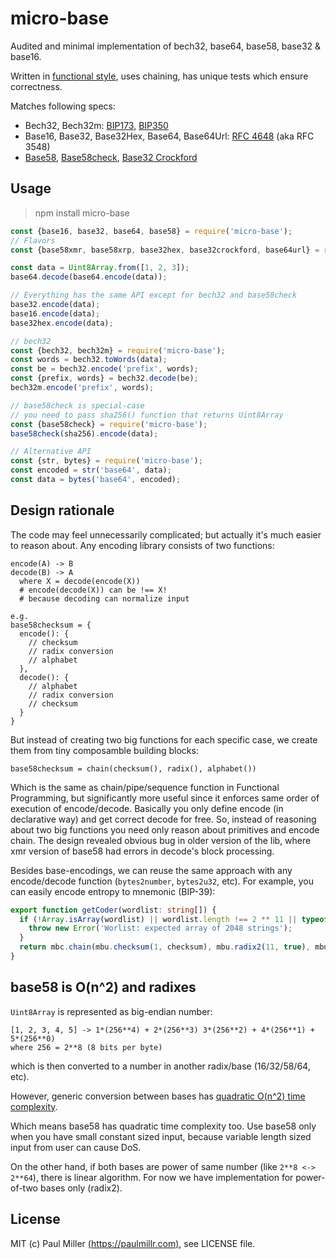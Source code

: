 # micro-base

Audited and minimal implementation of bech32, base64, base58, base32 & base16.

Written in [functional style](#design-rationale), uses chaining, has unique tests which ensure correctness.

Matches following specs:

- Bech32, Bech32m: [BIP173](https://en.bitcoin.it/wiki/BIP_0173), [BIP350](https://en.bitcoin.it/wiki/BIP_0350)
- Base16, Base32, Base32Hex, Base64, Base64Url: [RFC 4648](https://datatracker.ietf.org/doc/html/rfc4648) (aka RFC 3548)
- [Base58](https://www.ietf.org/archive/id/draft-msporny-base58-03.txt), [Base58check](https://en.bitcoin.it/wiki/Base58Check_encoding), [Base32 Crockford](https://www.crockford.com/base32.html)

## Usage

> npm install micro-base

```js
const {base16, base32, base64, base58} = require('micro-base');
// Flavors
const {base58xmr, base58xrp, base32hex, base32crockford, base64url} = require('micro-base');

const data = Uint8Array.from([1, 2, 3]);
base64.decode(base64.encode(data));

// Everything has the same API except for bech32 and base58check
base32.encode(data);
base16.encode(data);
base32hex.encode(data);

// bech32
const {bech32, bech32m} = require('micro-base');
const words = bech32.toWords(data);
const be = bech32.encode('prefix', words);
const {prefix, words} = bech32.decode(be);
bech32m.encode('prefix', words);

// base58check is special-case
// you need to pass sha256() function that returns Uint8Array
const {base58check} = require('micro-base');
base58check(sha256).encode(data);

// Alternative API
const {str, bytes} = require('micro-base');
const encoded = str('base64', data);
const data = bytes('base64', encoded);
```

## Design rationale

The code may feel unnecessarily complicated; but actually it's much easier to reason about.
Any encoding library consists of two functions:

```
encode(A) -> B
decode(B) -> A
  where X = decode(encode(X))
  # encode(decode(X)) can be !== X!
  # because decoding can normalize input

e.g.
base58checksum = {
  encode(): {
    // checksum
    // radix conversion
    // alphabet
  },
  decode(): {
    // alphabet
    // radix conversion
    // checksum
  }
}
```

But instead of creating two big functions for each specific case,
we create them from tiny composamble building blocks:

```
base58checksum = chain(checksum(), radix(), alphabet())
```

Which is the same as chain/pipe/sequence function in Functional Programming,
but significantly more useful since it enforces same order of execution of encode/decode.
Basically you only define encode (in declarative way) and get correct decode for free.
So, instead of reasoning about two big functions you need only reason about primitives and encode chain.
The design revealed obvious bug in older version of the lib,
where xmr version of base58 had errors in decode's block processing.

Besides base-encodings, we can reuse the same approach with any encode/decode function
(`bytes2number`, `bytes2u32`, etc).
For example, you can easily encode entropy to mnemonic (BIP-39):

```ts
export function getCoder(wordlist: string[]) {
  if (!Array.isArray(wordlist) || wordlist.length !== 2 ** 11 || typeof wordlist[0] !== 'string') {
    throw new Error('Worlist: expected array of 2048 strings');
  }
  return mbc.chain(mbu.checksum(1, checksum), mbu.radix2(11, true), mbu.alphabet(wordlist));
}
```

## base58 is O(n^2) and radixes

`Uint8Array` is represented as big-endian number:

```
[1, 2, 3, 4, 5] -> 1*(256**4) + 2*(256**3) 3*(256**2) + 4*(256**1) + 5*(256**0)
where 256 = 2**8 (8 bits per byte)
```

which is then converted to a number in another radix/base (16/32/58/64, etc).

However, generic conversion between bases has [quadratic O(n^2) time complexity](https://cs.stackexchange.com/q/21799).

Which means base58 has quadratic time complexity too. Use base58 only when you have small
constant sized input, because variable length sized input from user can cause DoS.

On the other hand, if both bases are power of same number (like `2**8 <-> 2**64`),
there is linear algorithm. For now we have implementation for power-of-two bases only (radix2).

## License

MIT (c) Paul Miller [(https://paulmillr.com)](https://paulmillr.com), see LICENSE file.
